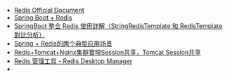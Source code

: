 - [Redis Official Document](https://docs.spring.io/spring-data/data-redis/docs/current/reference/html/#get-started:first-steps:spring)
- [Spring Boot + Redis](https://www.cnblogs.com/ityouknow/p/5748830.html)
- [SpringBoot 整合 Redis 使用詳解（StringRedisTemplate 和 RedisTemplate 對比分析）](https://blog.csdn.net/Abysscarry/article/details/80557347)
- [Spring + Redis的两个典型应用场景](http://emacoo.cn/backend/spring-redis/)
- [Redis+Tomcat+Nginx集群實現Session共享，Tomcat Session共享](https://kknews.cc/code/6zj399l.html](https://kknews.cc/code/6zj399l.html))
- [Redis 管理工具 - Redis Desktop Manager](https://marcus116.blogspot.com/2019/02/redis-redis-redis-desktop-manager.html)
- 